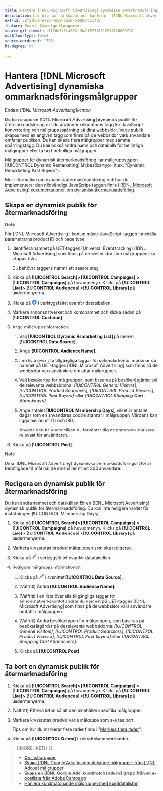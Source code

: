```yaml
---
title: Hantera [!DNL Microsoft Advertising] dynamiska ommarknadsföringsmålgrupper
description: Lär dig hur du skapar och hanterar  [!DNL Microsoft Advertising] dynamiska marknadsföringsmålgrupper.
exl-id: 52faab75-e723-4e59-aac6-b4d0c4c1cf60
feature: Search Campaign Management
source-git-commit: e517dd5f5fa283ff8a2f57728612937148889732
workflow-type: tm+mt
source-wordcount: '508'
ht-degree: 0%

---
```


# Hantera [!DNL Microsoft Advertising] dynamiska ommarknadsföringsmålgrupper

Endast *[!DNL Microsoft Advertising]konton*

Du kan skapa en [!DNL Microsoft Advertising] dynamisk publik för återmarknadsföring när du använder sökmotorns tagg för JavaScript-konvertering och målgruppsspårning på dina webbsidor. Varje publik skapas med en angiven tagg som finns på de webbsidor vars användare omfattar publiken. Du kan skapa flera målgrupper med samma spårningstagg. Du kan också ändra namn och datakälla för befintliga målgrupper eller ta bort befintliga målgrupper.

Målgrupper för dynamisk återmarknadsföring har målgruppstypen [!UICONTROL Dynamic Remarketing] \&lt;besökartyp\> (t.ex. &quot;Dynamic Remarketing Past Buyers&quot;).

Mer information om dynamisk återmarknadsföring och hur du implementerar den nödvändiga JavaScript-taggen finns i [[!DNL Microsoft Advertising] dokumentationen om dynamisk återmarknadsföring](https://help.ads.microsoft.com/#apex/ads/en/56910).

## Skapa en dynamisk publik för återmarknadsföring

>[!NOTE]
>
>För [!DNL Microsoft Advertising]-konton måste JavaScript-taggen innehålla parametrarna [product ID och page type](https://help.ads.microsoft.com/#apex/ads/en/56910/1/#exp85).

1. Identifiera namnet på UET-taggen (Universal Event tracking) [!DNL Microsoft Advertising] som finns på de webbsidor som målgruppen ska skapas från.

   Du behöver taggens namn i ett senare steg.

1. Klicka på **[!UICONTROL Search]> [!UICONTROL Campaigns] >[!UICONTROL Campaigns]** på huvudmenyn. Klicka på **[!UICONTROL Live]> [!UICONTROL Audiences] >[!UICONTROL Library]** på undermenyerna.

1. Klicka på ![Skapa](/help/search-social-commerce/assets/add.png "Skapa") i verktygsfältet ovanför datatabellen.

1. Markera annonsnätverket och kontonamnet och klicka sedan på **[!UICONTROL Continue]**.

1. Ange målgruppsinformation:

   1. Välj **[!UICONTROL Dynamic Remarketing List]** på menyn **[!UICONTROL Data Source]**.

   1. Ange **[!UICONTROL Audience Name]**.

   1. I en lista över alla tillgängliga taggar för sökmotorkontot markerar du namnet på UET-taggen [!DNL Microsoft Advertising] som finns på de webbsidor vars användare omfattar målgruppen.

   1. Välj besökartyp för målgruppen, som baseras på besökaråtgärder på de relevanta webbsidorna: *[!UICONTROL General Visitors]*, *[!UICONTROL Product Searchers]*, *[!UICONTROL Product Viewers]*, *[!UICONTROL Past Buyers]* eller *[!UICONTROL Shopping Cart Abandoners]*.

   1. Ange antalet **[!UICONTROL Membership Days]**, vilket är antalet dagar som en användares cookie stannar i målgruppen. Värdena kan ligga mellan ett (1) och 180.

      Använd den tid under vilken du förväntar dig att annonsen ska vara relevant för användaren.

1. Klicka på **[!UICONTROL Post]**.

>[!NOTE]
>
>Dina [!DNL Microsoft Advertising] dynamiska ommarknadsföringslistor är berättigade till mål när de innehåller minst 300 användare.

## Redigera en dynamisk publik för återmarknadsföring

Du kan ändra namnet och datakällan för en [!DNL Microsoft Advertising] dynamisk publik för återmarknadsföring. Du kan inte redigera värdet för inställningen [!UICONTROL Membership Days].

1. Klicka på **[!UICONTROL Search]> [!UICONTROL Campaigns] >[!UICONTROL Campaigns]** på huvudmenyn. Klicka på **[!UICONTROL Live]> [!UICONTROL Audiences] >[!UICONTROL Library]** på undermenyerna.

1. Markera kryssrutan bredvid målgruppen som ska redigeras.

1. Klicka på ![Redigera](/help/search-social-commerce/assets/edit.png "Redigera") i verktygsfältet ovanför datatabellen.

1. Redigera målgruppsinformationen:

   1. Klicka på ![Redigera](/help/search-social-commerce/assets/edit.png "Redigera") i avsnittet **[!UICONTROL Data Source]**.

   1. (Valfritt) Ändra **[!UICONTROL Audience Name]**.

   1. (Valfritt) I en lista över alla tillgängliga taggar för annonsnätverkskontot ändrar du namnet på UET-taggen [!DNL Microsoft Advertising] som finns på de webbsidor vars användare omfattar målgruppen.

   1. (Valfritt) Ändra besökartypen för målgruppen, som baseras på besökaråtgärder på de relevanta webbsidorna: *[!UICONTROL General Visitors]*, *[!UICONTROL Product Searchers]*, *[!UICONTROL Product Viewers]*, *[!UICONTROL Past Buyers]* eller *[!UICONTROL Shopping Cart Abandoners]*.

   1. Klicka på **[!UICONTROL Post]**.

## Ta bort en dynamisk publik för återmarknadsföring

1. Klicka på **[!UICONTROL Search]> [!UICONTROL Campaigns] >[!UICONTROL Campaigns]** på huvudmenyn. Klicka på **[!UICONTROL Live]> [!UICONTROL Audiences] >[!UICONTROL Library]** på undermenyerna.

1. (Valfritt) Filtrera listan så att den innehåller specifika målgrupper.

1. Markera kryssrutan bredvid varje målgrupp som ska tas bort.

   Tips om hur du markerar flera rader finns i &quot;[Markera flera rader](/help/search-social-commerce/common-tasks/navigation-editing-selection/multiple-rows-select.md)&quot;.

1. Klicka på **[!UICONTROL Delete]** i bekräftelsemeddelandet.

>[!MORELIKETHIS]
>
>* [Om målgrupper](audience-about.md)
>* [Skapa [!DNL Google Ads] kundmatchande målgrupper från [!DNL Adobe] målgrupper](google-audience-from-adobe-audience.md)
>* [Skapa en [!DNL Google Ads] kundmatchande målgrupp från en e-postlista från Adobe Campaign](google-audience-from-campaign-email-list.md)
>* [Hantera kundmatchande målgrupper med kunddatalistor](audience-from-customer-data-list.md)
